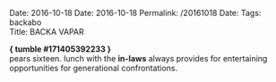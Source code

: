 Date: 2016-10-18
Date: 2016-10-18
Permalink: /20161018
Date: 
Tags:  backabo  
Title: BACKA VAPAR
  
**{ tumble #171405392233 }**  
pears sixteen. lunch with the **in-laws** always provides for entertaining opportunities for generational confrontations.
